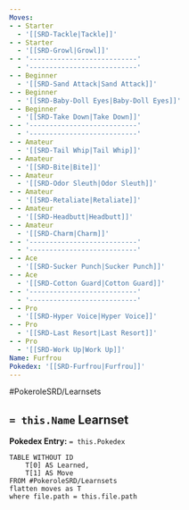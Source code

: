 ```yaml
---
Moves:
- - Starter
  - '[[SRD-Tackle|Tackle]]'
- - Starter
  - '[[SRD-Growl|Growl]]'
- - '---------------------------'
  - '---------------------------'
- - Beginner
  - '[[SRD-Sand Attack|Sand Attack]]'
- - Beginner
  - '[[SRD-Baby-Doll Eyes|Baby-Doll Eyes]]'
- - Beginner
  - '[[SRD-Take Down|Take Down]]'
- - '---------------------------'
  - '---------------------------'
- - Amateur
  - '[[SRD-Tail Whip|Tail Whip]]'
- - Amateur
  - '[[SRD-Bite|Bite]]'
- - Amateur
  - '[[SRD-Odor Sleuth|Odor Sleuth]]'
- - Amateur
  - '[[SRD-Retaliate|Retaliate]]'
- - Amateur
  - '[[SRD-Headbutt|Headbutt]]'
- - Amateur
  - '[[SRD-Charm|Charm]]'
- - '---------------------------'
  - '---------------------------'
- - Ace
  - '[[SRD-Sucker Punch|Sucker Punch]]'
- - Ace
  - '[[SRD-Cotton Guard|Cotton Guard]]'
- - '---------------------------'
  - '---------------------------'
- - Pro
  - '[[SRD-Hyper Voice|Hyper Voice]]'
- - Pro
  - '[[SRD-Last Resort|Last Resort]]'
- - Pro
  - '[[SRD-Work Up|Work Up]]'
Name: Furfrou
Pokedex: '[[SRD-Furfrou|Furfrou]]'
---
```


#PokeroleSRD/Learnsets

## `= this.Name` Learnset

**Pokedex Entry:** `= this.Pokedex`

```dataview
TABLE WITHOUT ID
    T[0] AS Learned,
    T[1] AS Move
FROM #PokeroleSRD/Learnsets
flatten moves as T
where file.path = this.file.path
```
